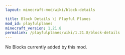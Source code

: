 ```yaml
---
layout: minecraft-mod/wiki/block-details

title: Block Details \| Playful Planes
mod_id: playfulplanes
minecraft_version: 1.21.8
permalink: /playfulplanes/wiki/1.21.8/block-details
---
```


No Blocks currently added by this mod.